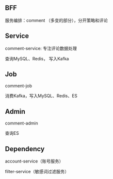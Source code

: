 ## BFF

服务编排：comment （多变的部分），分开策略和评论

## Service

comment-service:  专注评论数据处理

查询MySQL、Redis， 写入Kafka

## Job

comment-job

消费Kafka，写入MySQL、Redis、ES

## Admin

comment-admin

查询ES

## Dependency

account-service（账号服务）

filter-service（敏感词过滤服务）